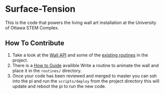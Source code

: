 # Surface-Tension
This is the code that powers the living wall art installation at the University of Ottawa STEM Complex.


## How To Contribute
1. Take a look at the [Wall API](docs/wall_api.md) and some of the [existing routines](routines) in the project.
2. There is a [How to Guide](docs/routines.md) availible Write a routine to animate the wall and place it in the `routines/` directory.
3. Once your code has been reviewed and merged to master you can ssh into the pi and run the `scripts/deploy` from the project directory
this will update and reboot the pi to run the new code.
